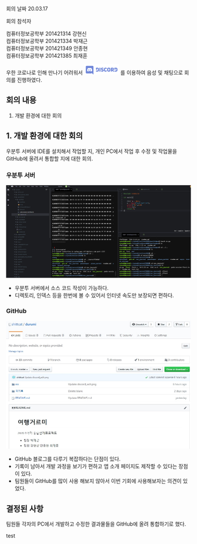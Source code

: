 회의 날짜 20.03.17

회의 참석자

컴퓨터정보공학부 201421314 강현신   
컴퓨터정보공학부 201421334 박재근   
컴퓨터정보공학부 201421349 안종현   
컴퓨터정보공학부 201421385 최재훈   


우한 코로나로 인해 만나기 어려워서 ![Alt text](/res/discord_edit.png) 를 이용하여 음성 및 채팅으로 회의를 진행하였다.

## 회의 내용   
1. 개발 환경에 대한 회의


## 1. 개발 환경에 대한 회의   
우분투 서버에 IDE를 설치해서 작업할 지, 개인 PC에서 작업 후 수정 및 작업물을 GitHub에 올려서 통합할 지에 대한 회의.

### 우분투 서버
![Ubuntu](/res/server_ide.png)

* 우분투 서버에서 소스 코드 작성이 가능하다. 
* 디렉토리, 인덱스 등을 한번에 볼 수 있어서 인터넷 속도만 보장되면 편하다.

### GitHub
![GitHub](/res/GitHub.jpg)

* GitHub 블로그를 다루기 복잡하다는 단점이 있다.   
* 기록이 남아서 개발 과정을 보기가 편하고 앱 소개 페이지도 제작할 수 있다는 장점이 있다.   
* 팀원들이 GitHub를 많이 사용 해보지 않아서 이번 기회에 사용해보자는 의견이 있었다.

## 결정된 사항
팀원들 각자의 PC에서 개발하고 수정한 결과물들을 GitHub에 올려 통합하기로 했다.

test
